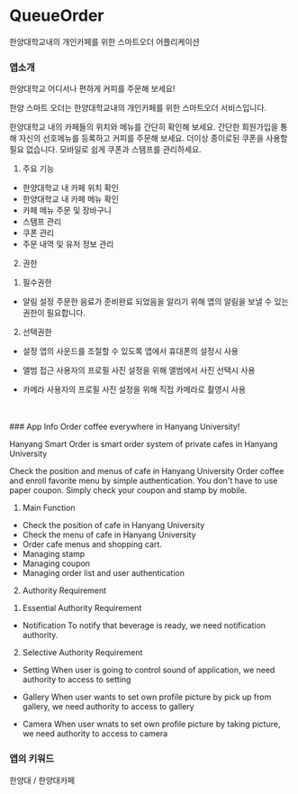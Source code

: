 # QueueOrder
한양대학교내의 개인카페를 위한 스마트오더 어플리케이션

### 앱소개
한양대학교 어디서나 편하게 커피를 주문해 보세요!

한양 스마트 오더는 한양대학교내의 개인카페를 위한 스마트오더 서비스입니다.

한양대학교 내의 카페들의 위치와  메뉴를 간단히 확인해 보세요.
간단한 회원가입을 통해 자신의 선호메뉴를 등록하고 커피를 주문해 보세요.
더이상 종이로된 쿠폰을 사용할 필요 없습니다. 모바일로 쉽게 쿠폰과 스탬프를 관리하세요.


1. 주요 기능
- 한양대학교 내 카페 위치 확인
- 한양대학교 내 카페 메뉴 확인
- 카페 메뉴 주문 및 장바구니
- 스탬프 관리
- 쿠폰 관리
- 주문 내역 및 유저 정보 관리

2. 권한
1) 필수권한
- 알림 설정
주문한 음료가 준비완료 되었음을 알리기 위해 앱의 알림을 보낼 수 있는 권한이 필요합니다.

2) 선택권한
- 설정
앱의 사운드를 조절할 수 있도록 앱에서 휴대폰의 설정시 사용

- 앨범 접근
사용자의 프로필 사진 설정을 위해 앨범에서 사진 선택시 사용

- 카메라
사용자의 프로필 사진 설정을 위해 직접 카메라로 촬영시 사용

<br>
<br>
### App Info
Order coffee everywhere in Hanyang University!

Hanyang Smart Order is smart order system of private cafes in Hanyang University

Check the position and menus of cafe in Hanyang University
Order coffee and enroll favorite menu by simple authentication.
You don't have to use paper coupon. Simply check your coupon and stamp by mobile.

1. Main Function
- Check the position of cafe in Hanyang University
- Check the menu of cafe in Hanyang University
- Order cafe menus and shopping cart.
- Managing stamp
- Managing coupon
- Managing order list and user authentication


2. Authority Requirement
1) Essential Authority Requirement
- Notification 
To notify that beverage is ready, we need notification authority.

2) Selective Authority Requirement
- Setting
When user is going to control sound of application, we need authority to access to setting

- Gallery
When user wants to set own profile picture by pick up from gallery, we need authority to access to gallery

- Camera
When user wnats to set own profile picture by taking picture, we need authority to access to camera

### 앱의 키워드
한양대 / 한양대카페 
